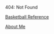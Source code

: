 404: Not Found

[Basketball Reference](https://danieleparimbelli95.github.io/MVP.html)

<a href="MVP.html" title="MVP">About Me</a>

